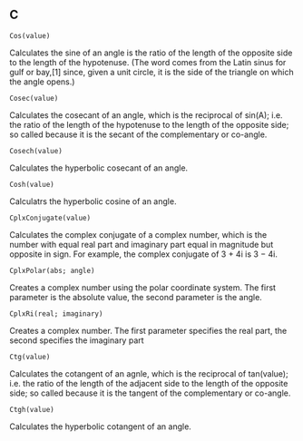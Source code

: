 C
---
```
Cos(value)
```

Calculates the sine of an angle is the ratio of the length of the opposite side to the length of the hypotenuse. (The word comes from the Latin sinus for gulf or bay,[1] since, given a unit circle, it is the side of the triangle on which the angle opens.)

```
Cosec(value)
```

Calculates the cosecant of an angle, which is the reciprocal of sin(A); i.e. the ratio of the length of the hypotenuse to the length of the opposite side; so called because it is the secant of the complementary or co-angle.

```
Cosech(value)
```

Calculates the hyperbolic cosecant of an angle.
  
```
Cosh(value)
```

Calculatrs the hyperbolic cosine of an angle. 

```  
CplxConjugate(value)
```
Calculates the complex conjugate of a complex number, which is the number with equal real part and imaginary part equal in magnitude but opposite in sign. For example, the complex conjugate of 3 + 4i is 3 − 4i.


```
CplxPolar(abs; angle)
```
Creates a complex number using the polar coordinate system. The first parameter is the absolute value, the second parameter is the angle. 

```
CplxRi(real; imaginary)
```

Creates a complex number. The first parameter specifies the real part, the second specifies the imaginary part
 
``` 
Ctg(value)
```

Calculates the cotangent of an agnle, which is the reciprocal of tan(value); i.e. the ratio of the length of the adjacent side to the length of the opposite side; so called because it is the tangent of the complementary or co-angle.

```
Ctgh(value)
```
Calculates the hyperbolic cotangent of an angle.